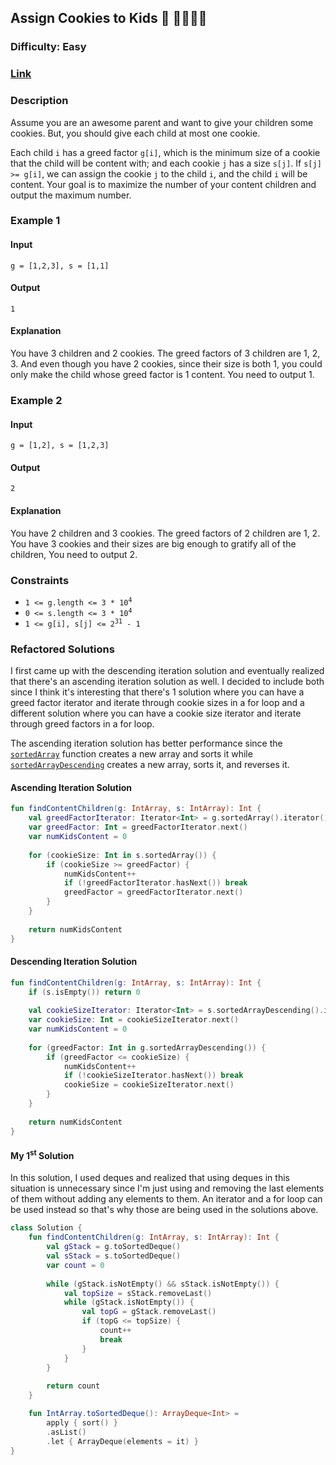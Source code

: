 ## Assign Cookies to Kids :cookie: :family_man_woman_girl_boy:
### Difficulty: Easy
### [Link](https://leetcode.com/problems/assign-cookies/)

### Description

Assume you are an awesome parent and want to give your children some cookies. But, you should give each child at most one cookie.

Each child `i` has a greed factor `g[i]`, which is the minimum size of a cookie that the child will be content with; and each cookie `j` has a size `s[j]`. If `s[j] >= g[i]`, we can assign the cookie `j` to the child `i`, and the child `i` will be content. Your goal is to maximize the number of your content children and output the maximum number.

### Example 1

#### Input
`g = [1,2,3], s = [1,1]`

#### Output
`1`

#### Explanation

You have 3 children and 2 cookies. The greed factors of 3 children are 1, 2, 3. And even though you have 2 cookies, since their size is both 1, you could only make the child whose greed factor is 1 content. You need to output 1.

### Example 2

#### Input
`g = [1,2], s = [1,2,3]`

#### Output
`2`

#### Explanation

You have 2 children and 3 cookies. The greed factors of 2 children are 1, 2. You have 3 cookies and their sizes are big enough to gratify all of the children, You need to output 2.

### Constraints

- <code>1 <= g.length <= 3 * 10<sup>4</sup></code>
- <code>0 <= s.length <= 3 * 10<sup>4</sup></code>
- <code>1 <= g[i], s[j] <= 2<sup>31</sup> - 1</code>

### Refactored Solutions

I first came up with the descending iteration solution and eventually realized that there's an ascending iteration solution as well. I decided to include both since I think it's interesting that there's 1 solution where you can have a greed factor iterator and iterate through cookie sizes in a for loop and a different solution where you can have a cookie size iterator and iterate through greed factors in a for loop.

The ascending iteration solution has better performance since the [`sortedArray`](https://kotlinlang.org/api/latest/jvm/stdlib/kotlin.collections/sorted-array.html) function creates a new array and sorts it while [`sortedArrayDescending`](https://kotlinlang.org/api/latest/jvm/stdlib/kotlin.collections/sorted-array-descending.html) creates a new array, sorts it, and reverses it.

#### Ascending Iteration Solution

```kotlin
fun findContentChildren(g: IntArray, s: IntArray): Int {
    val greedFactorIterator: Iterator<Int> = g.sortedArray().iterator()
    var greedFactor: Int = greedFactorIterator.next()
    var numKidsContent = 0
    
    for (cookieSize: Int in s.sortedArray()) {
        if (cookieSize >= greedFactor) {
            numKidsContent++
            if (!greedFactorIterator.hasNext()) break
            greedFactor = greedFactorIterator.next()
        }
    }
    
    return numKidsContent
}
```

#### Descending Iteration Solution

```kotlin
fun findContentChildren(g: IntArray, s: IntArray): Int {
    if (s.isEmpty()) return 0
    
    val cookieSizeIterator: Iterator<Int> = s.sortedArrayDescending().iterator()
    var cookieSize: Int = cookieSizeIterator.next()
    var numKidsContent = 0
    
    for (greedFactor: Int in g.sortedArrayDescending()) {
        if (greedFactor <= cookieSize) {
            numKidsContent++
            if (!cookieSizeIterator.hasNext()) break
            cookieSize = cookieSizeIterator.next()
        }
    }
    
    return numKidsContent
}
```

#### My 1<sup>st</sup> Solution

In this solution, I used deques and realized that using deques in this situation is unnecessary since I'm just using and removing the last elements of them without adding any elements to them. An iterator and a for loop can be used instead so that's why those are being used in the solutions above.

```kotlin
class Solution {
    fun findContentChildren(g: IntArray, s: IntArray): Int {
        val gStack = g.toSortedDeque()
        val sStack = s.toSortedDeque()
        var count = 0
        
        while (gStack.isNotEmpty() && sStack.isNotEmpty()) {
            val topSize = sStack.removeLast()
            while (gStack.isNotEmpty()) {
                val topG = gStack.removeLast()
                if (topG <= topSize) {
                    count++
                    break
                }
            }
        }
        
        return count
    }

    fun IntArray.toSortedDeque(): ArrayDeque<Int> =
        apply { sort() }
        .asList()
        .let { ArrayDeque(elements = it) }
}
```
